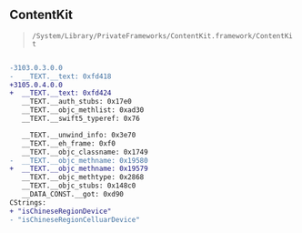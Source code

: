 ## ContentKit

> `/System/Library/PrivateFrameworks/ContentKit.framework/ContentKit`

```diff

-3103.0.3.0.0
-  __TEXT.__text: 0xfd418
+3105.0.4.0.0
+  __TEXT.__text: 0xfd424
   __TEXT.__auth_stubs: 0x17e0
   __TEXT.__objc_methlist: 0xad30
   __TEXT.__swift5_typeref: 0x76

   __TEXT.__unwind_info: 0x3e70
   __TEXT.__eh_frame: 0xf0
   __TEXT.__objc_classname: 0x1749
-  __TEXT.__objc_methname: 0x19580
+  __TEXT.__objc_methname: 0x19579
   __TEXT.__objc_methtype: 0x2868
   __TEXT.__objc_stubs: 0x148c0
   __DATA_CONST.__got: 0xd90
CStrings:
+ "isChineseRegionDevice"
- "isChineseRegionCelluarDevice"

```
